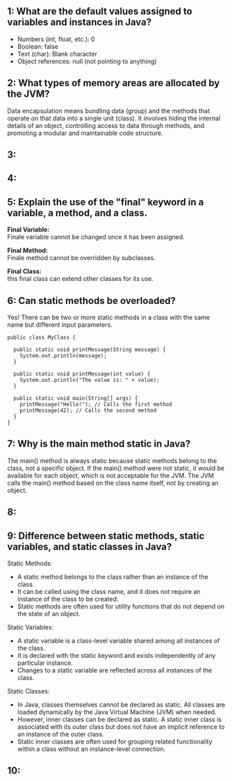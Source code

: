 ## 1: What are the default values assigned to variables and instances in Java?
* Numbers (int, float, etc.): 0
* Boolean: false
* Text (char): Blank character
* Object references: null (not pointing to anything)


## 2: What types of memory areas are allocated by the JVM?
Data encapsulation means bundling data (group) and the methods that operate on that data into a single unit (class). It involves hiding the internal details of an object, controlling access to data through methods, and promoting a modular and maintainable code structure.

## 3: 


## 4: 


## 5: Explain the use of the "final" keyword in a variable, a method, and a class.

**Final Variable:**<br>
Finale variable cannot be changed once it has been assigned.

**Final Method:**<br>
Finale method cannot be overridden by subclasses.

**Final Class:**<br>
 this final class can extend other classes for its use.



## 6: Can static methods be overloaded?
Yes! There can be two or more static methods in a class with the same name but different input parameters.
```
public class MyClass {

  public static void printMessage(String message) {
    System.out.println(message);
  }

  public static void printMessage(int value) {
    System.out.println("The value is: " + value);
  }

  public static void main(String[] args) {
    printMessage("Hello!"); // Calls the first method
    printMessage(42); // Calls the second method
  }
}
```


## 7: Why is the main method static in Java?
The main() method is always static because static methods belong to the class, not a specific object. If the main() method were not static, it would be available for each object, which is not acceptable for the JVM. The JVM calls the main() method based on the class name itself, not by creating an object.


## 8: 




## 9: Difference between static methods, static variables, and static classes in Java?


Static Methods:

* A static method belongs to the class rather than an instance of the class.
* It can be called using the class name, and it does not require an instance of the class to be created.
* Static methods are often used for utility functions that do not depend on the state of an object.

Static Variables:
* A static variable is a class-level variable shared among all instances of the class.
* It is declared with the static keyword and exists independently of any particular instance.
* Changes to a static variable are reflected across all instances of the class.

Static Classes:
* In Java, classes themselves cannot be declared as static. All classes are loaded dynamically by the Java Virtual Machine (JVM) when needed.
* However, inner classes can be declared as static. A static inner class is associated with its outer class but does not have an implicit reference to an instance of the outer class.
* Static inner classes are often used for grouping related functionality within a class without an instance-level connection.

## 10: 


